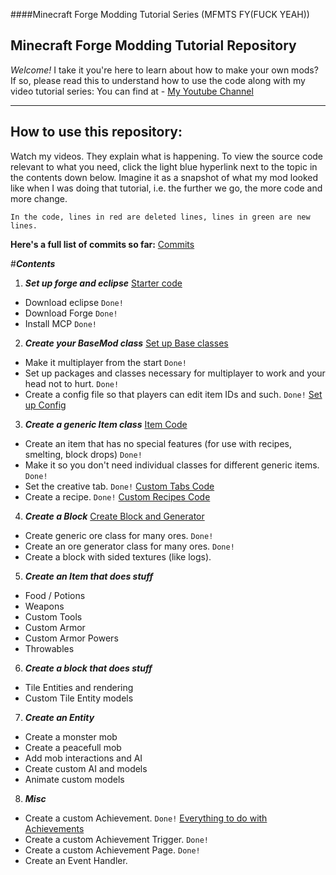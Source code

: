 ####Minecraft Forge Modding Tutorial Series (MFMTS FY(FUCK YEAH))

Minecraft Forge Modding Tutorial Repository
---------------------------------------------

*Welcome!* I take it you're here to learn about how to make your own mods?
If so, please read this to understand how to use the code along with my video tutorial series:
 You can find at - [My Youtube Channel](http://www.youtube.com/idudur)
****

## How to use this repository:
   Watch my videos. They explain what is happening. To view the source code relevant to what you need, click the light blue hyperlink next to the topic in the contents down below. Imagine it as a snapshot of what my mod looked like when I was doing that tutorial, i.e. the further we go, the more code and more change. 

    In the code, lines in red are deleted lines, lines in green are new lines.

**Here's a full list of commits so far:** [Commits][8]


#**_Contents_**
1. ***Set up forge and eclipse*** [Starter code][2]
 - Download eclipse `Done!`
 - Download Forge `Done!`
 - Install MCP `Done!`
2. ***Create your BaseMod class*** [Set up Base classes][3]
 - Make it multiplayer from the start `Done!`
 - Set up packages and classes necessary for multiplayer to work and your head not to hurt. `Done!`
 - Create a config file so that players can edit item IDs and such. `Done!` [Set up Config][4]
3. ***Create a generic Item class*** [Item Code][5]
 - Create an item that has no special features (for use with recipes, smelting, block drops) `Done!`
 - Make it so you don't need individual classes for different generic items. `Done!`
 - Set the creative tab. `Done!` [Custom Tabs Code][6]
 - Create a recipe. `Done!` [Custom Recipes Code][7]
4. ***Create a Block*** [Create Block and Generator][8]
 - Create generic ore class for many ores. `Done!`
 - Create an ore generator class for many ores. `Done!`
 - Create a block with sided textures (like logs).
5. ***Create an Item that does stuff***
 - Food / Potions
 - Weapons
 - Custom Tools
 - Custom Armor
 - Custom Armor Powers
 - Throwables
6. ***Create a block that does stuff***
 - Tile Entities and rendering
 - Custom Tile Entity models
7. ***Create an Entity***
 - Create a monster mob
 - Create a peacefull mob
 - Add mob interactions and AI
 - Create custom AI and models
 - Animate custom models
8. ***Misc***
 - Create a custom Achievement. `Done!` [Everything to do with Achievements][9]
 - Create a custom Achievement Trigger. `Done!`
 - Create a custom Achievement Page. `Done!`
 - Create an Event Handler.


  [1]: https://github.com/colossali/Tools-Minecraft-Tutorial-Series/commits/
  [2]: https://github.com/colossali/Tools-Minecraft-Tutorial-Series/tree/d68ef1729ddc89556fce99301ced1a01eef46a9d
  [3]: https://github.com/colossali/Tools-Minecraft-Tutorial-Series/tree/d68ef1729ddc89556fce99301ced1a01eef46a9d
  [4]: https://github.com/colossali/Tools-Minecraft-Tutorial-Series/tree/d68ef1729ddc89556fce99301ced1a01eef46a9d
  [5]: http://https://github.com/colossali/Tools-Minecraft-Tutorial-Series/tree/9ba7f3d933042e69108ff3563760d8a4e90001a1
  [6]: https://github.com/colossali/Tools-Minecraft-Tutorial-Series/tree/2cd5c0842c13b1977bf750b589d39f5aee7a2ec8
  [7]: https://github.com/colossali/Tools-Minecraft-Tutorial-Series/tree/fd31549de53a75e17767c4a22a1c2953b5361308
  [8]: https://github.com/colossali/Tools-Minecraft-Tutorial-Series/tree/c245f926eccd8a16ba2f4b0c9e8964e4fec609c8
  [9]: https://github.com/colossali/Dud_Craft/tree/cb5ade548c3599a67f9de231fa23ecf4252cc27c
